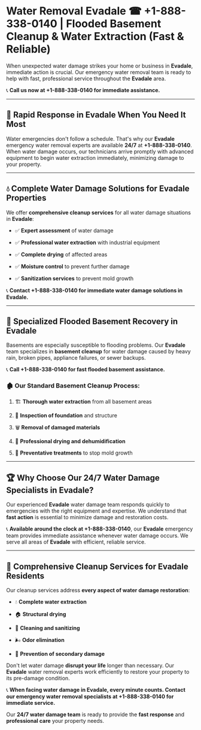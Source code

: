 # Water Removal Evadale ☎ +1-888-338-0140 | Flooded Basement Cleanup & Water Extraction (Fast & Reliable)

When unexpected water damage strikes your home or business in **Evadale**, immediate action is crucial. Our emergency water removal team is ready to help with fast, professional service throughout the **Evadale** area. 

📞 **Call us now at +1-888-338-0140 for immediate assistance.**
---
## 🚀 Rapid Response in Evadale When You Need It Most
Water emergencies don't follow a schedule. That's why our **Evadale** emergency water removal experts are available **24/7** at **+1-888-338-0140**. When water damage occurs, our technicians arrive promptly with advanced equipment to begin water extraction immediately, minimizing damage to your property.
---
## 💧 Complete Water Damage Solutions for Evadale Properties
We offer **comprehensive cleanup services** for all water damage situations in **Evadale**:
- ✅ **Expert assessment** of water damage  
- ✅ **Professional water extraction** with industrial equipment  
- ✅ **Complete drying** of affected areas  
- ✅ **Moisture control** to prevent further damage  
- ✅ **Sanitization services** to prevent mold growth  
📞 **Contact +1-888-338-0140 for immediate water damage solutions in Evadale.**
---
## 🌊 Specialized Flooded Basement Recovery in Evadale
Basements are especially susceptible to flooding problems. Our **Evadale** team specializes in **basement cleanup** for water damage caused by heavy rain, broken pipes, appliance failures, or sewer backups. 
📞 **Call +1-888-338-0140 for fast flooded basement assistance.**
### 🏚️ Our Standard Basement Cleanup Process:
1. 🏗️ **Thorough water extraction** from all basement areas  
2. 🔎 **Inspection of foundation** and structure  
3. 🗑️ **Removal of damaged materials**  
4. 💨 **Professional drying and dehumidification**  
5. 🚫 **Preventative treatments** to stop mold growth  
---
## 🏆 Why Choose Our 24/7 Water Damage Specialists in Evadale?
Our experienced **Evadale** water damage team responds quickly to emergencies with the right equipment and expertise. We understand that **fast action** is essential to minimize damage and restoration costs.
📞 **Available around the clock at +1-888-338-0140**, our **Evadale** emergency team provides immediate assistance whenever water damage occurs. We serve all areas of **Evadale** with efficient, reliable service.
---
## 🧹 Comprehensive Cleanup Services for Evadale Residents
Our cleanup services address **every aspect of water damage restoration**:
- 💧 **Complete water extraction**  
- 🏠 **Structural drying**  
- 🧼 **Cleaning and sanitizing**  
- 🌬️ **Odor elimination**  
- 🚫 **Prevention of secondary damage**  
Don't let water damage **disrupt your life** longer than necessary. Our **Evadale** water removal experts work efficiently to restore your property to its pre-damage condition.
📞 **When facing water damage in Evadale, every minute counts. Contact our emergency water removal specialists at +1-888-338-0140 for immediate service.**
Our **24/7 water damage team** is ready to provide the **fast response** and **professional care** your property needs.
